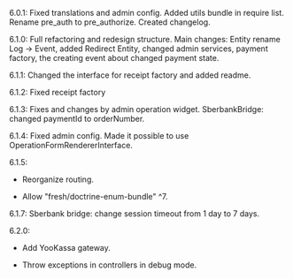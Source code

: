 6.0.1: Fixed translations and admin config. Added utils bundle in require list. Rename pre_auth to pre_authorize. Created changelog.

6.1.0: Full refactoring and redesign structure. Main changes: Entity rename Log -> Event, added Redirect Entity, changed admin services, payment factory, the creating event about changed payment state.

6.1.1: Changed the interface for receipt factory and added readme.

6.1.2: Fixed receipt factory

6.1.3: Fixes and changes by admin operation widget. SberbankBridge: changed paymentId to orderNumber.

6.1.4: Fixed admin config. Made it possible to use OperationFormRendererInterface.

6.1.5:

- Reorganize routing.

- Allow "fresh/doctrine-enum-bundle" ^7.

6.1.7: Sberbank bridge: change session timeout from 1 day to 7 days.

6.2.0:

- Add YooKassa gateway.

- Throw exceptions in controllers in debug mode.
